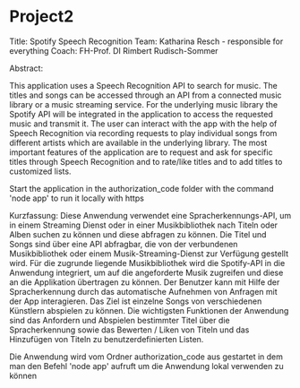 # Project2
Title: Spotify Speech Recognition
Team: Katharina Resch - responsible for everything
Coach: FH-Prof. DI Rimbert Rudisch-Sommer

Abstract:

This application uses a Speech Recognition API to search for music. 
The titles and songs can be accessed through an API from a connected music library or a music streaming service. 
For the underlying music library the Spotify API will be integrated in the application to access the requested music and transmit it. 
The user can interact with the app with the help of Speech Recognition via recording requests to play individual songs from different artists which are available in the underlying library. 
The most important features of the application are to request and ask for specific titles through Speech Recognition and to rate/like titles and to add titles to customized lists.

Start the application in the authorization_code folder with the command 'node app' to run it locally with https

Kurzfassung:
Diese Anwendung verwendet eine Spracherkennungs-API, um in einem Streaming Dienst oder in einer Musikbibliothek nach Titeln oder Alben suchen zu können und diese abfragen zu können.
Die Titel und Songs sind über eine API abfragbar, die von der verbundenen Musikbibliothek oder einem Musik-Streaming-Dienst zur Verfügung gestellt wird.
Für die zugrunde liegende Musikbibliothek wird die Spotify-API in die Anwendung integriert, um auf die angeforderte Musik zugreifen und diese an die Applikation übertragen zu können.
Der Benutzer kann mit Hilfe der Spracherkennung durch das automatische Aufnehmen von Anfragen mit der App interagieren. Das Ziel ist einzelne Songs von verschiedenen Künstlern abspielen zu können.
Die wichtigsten Funktionen der Anwendung sind das Anfordern und Abspielen bestimmter Titel über die Spracherkennung sowie das Bewerten / Liken von Titeln und 
das Hinzufügen von Titeln zu benutzerdefinierten Listen.

Die Anwendung wird vom Ordner authorization_code aus gestartet in dem man den Befehl 'node app' aufruft um die Anwendung lokal verwenden zu können
